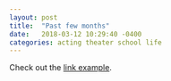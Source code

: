 ```yaml
---
layout: post
title:  "Past few months"
date:   2018-03-12 10:29:40 -0400
categories: acting theater school life
---
```


Check out the [link example][link-example].

[link-example]: https://nytimes.com

